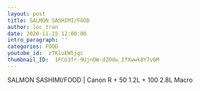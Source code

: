 ```yaml
---
layout: post
title: SALMON SASHIMI/FOOD
author: loc_tran
date: 2020-11-15 12:00:00
intro_paragraph: ''
categories: FOOD
youtube_id:  zTKluEW5jgc
thumbnail_ID:  1FCG3fr-9UjnOW-dZOdw_IfXwwk8Y7v6M
---
```

SALMON SASHIMI/FOOD | Canon R + 50 1.2L + 100 2.8L Macro
